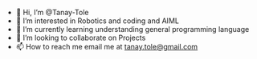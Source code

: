 - 👋 Hi, I’m @Tanay-Tole
- 👀 I’m interested in Robotics and coding and AIML
- 🌱 I’m currently learning understanding general programming language
- 💞️ I’m looking to collaborate on Projects
- 📫 How to reach me email me at tanay.tole@gmail.com

<!---
Tanay-Tole/Tanay-Tole is a ✨ special ✨ repository because its `README.md` (this file) appears on your GitHub profile.
You can click the Preview link to take a look at your changes.
--->
